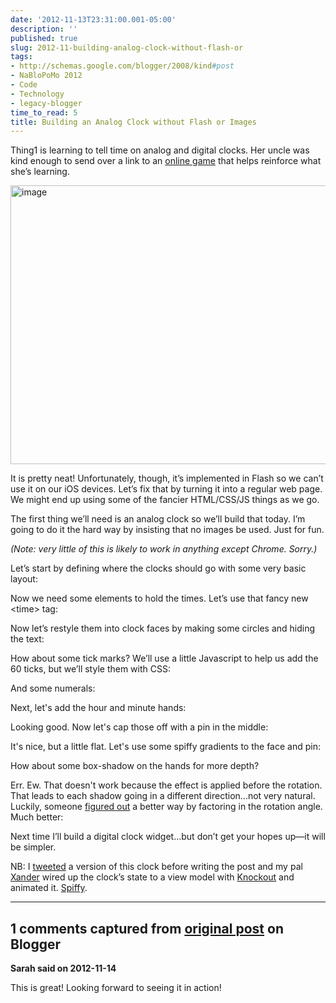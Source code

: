 ```yaml
---
date: '2012-11-13T23:31:00.001-05:00'
description: ''
published: true
slug: 2012-11-building-analog-clock-without-flash-or
tags:
- http://schemas.google.com/blogger/2008/kind#post
- NaBloPoMo 2012
- Code
- Technology
- legacy-blogger
time_to_read: 5
title: Building an Analog Clock without Flash or Images
---
```


<p>Thing1 is learning to tell time on analog and digital clocks. Her uncle was kind enough to send over a link to an <a href="http://www.oswego.org/ocsd-web/games/StopTheClock/sthec1.html">online game</a> that helps reinforce what she’s learning. </p>  <p><img alt="image" height="446" src="http://lh3.ggpht.com/-3Tx_2Z1E09A/UKMelgA1dTI/AAAAAAAAFQo/fYLY4MaepEY/image2.png?imgmax=800" style="float: none; margin: 3px auto; display: block;" title="image" width="647" /></p>  <p>It is pretty neat! Unfortunately, though, it’s implemented in Flash so we can’t use it on our iOS devices. Let’s fix that by turning it into a regular web page. We might end up using some of the fancier HTML/CSS/JS things as we go.</p>  <p>The first thing we’ll need is an analog clock so we’ll build that today. I’m going to do it the hard way by insisting that no images be used. Just for fun.</p>  <p><em>(Note: very little of this is likely to work in anything except Chrome. Sorry.)</em></p>  <p>Let’s start by defining where the clocks should go with some very basic layout:</p>  <p></p>  <p>Now we need some elements to hold the times. Let’s use that fancy new &lt;time&gt; tag:</p>  <p></p>  <p>Now let’s restyle them into clock faces by making some circles and hiding the text:</p>  <p></p>  <p>How about some tick marks? We’ll use a little Javascript to help us add the 60 ticks, but we’ll style them with CSS:</p>  <p></p>  <p>And some numerals:</p>  <p></p>  <p>Next, let's add the hour and minute hands:</p>  <p></p>  <p>Looking good. Now let's cap those off with a pin in the middle:</p>  <p></p>  <p>It's nice, but a little flat. Let's use some spiffy gradients to the face and pin:</p>  <p></p>  <p>How about some box-shadow on the hands for more depth?</p>  <p></p>  <p>Err. Ew. That doesn't work because the effect is applied before the rotation. That leads to each shadow going in a different direction...not very natural. Luckily, someone <a href="http://stackoverflow.com/a/8833172/29">figured out</a> a better way by factoring in the rotation angle. Much better:</p>  <p></p>  <p>Next time I’ll build a digital clock widget…but don’t get your hopes up—it will be simpler.</p>  <p>NB: I <a href="https://twitter.com/mharen/status/268426088076697600">tweeted</a> a version of this clock before writing the post and my pal <a href="http://xdumaine.com/">Xander</a> wired up the clock’s state to a view model with <a href="http://knockoutjs.com/">Knockout</a> and animated it. <a href="http://jsfiddle.net/frCyn/4/">Spiffy</a>.</p>

---

## 1 comments captured from [original post](https://blog.wassupy.com/2012/11/building-analog-clock-without-flash-or.html) on Blogger

**Sarah said on 2012-11-14**

This is great!  Looking forward to seeing it in action!

